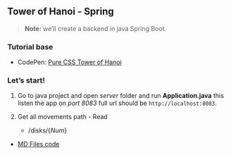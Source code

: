 ## Tower of Hanoi - Spring
> **Note:** we’ll create a backend in java Spring Boot.


### Tutorial base

* CodePen: [Pure CSS Tower of Hanoi](https://codepen.io/finnhvman/pen/gzmMaa)

### Let’s start!
1. Go to java project and open *server* folder and run **Application.java** this listen the app on *port 8083* full url should be `http://localhost:8083`.

1. Get all movements path - Read
   - /disks/{*Num*}


* [MD Files code](https://help.github.com/en/github/writing-on-github/creating-and-highlighting-code-blocks)
